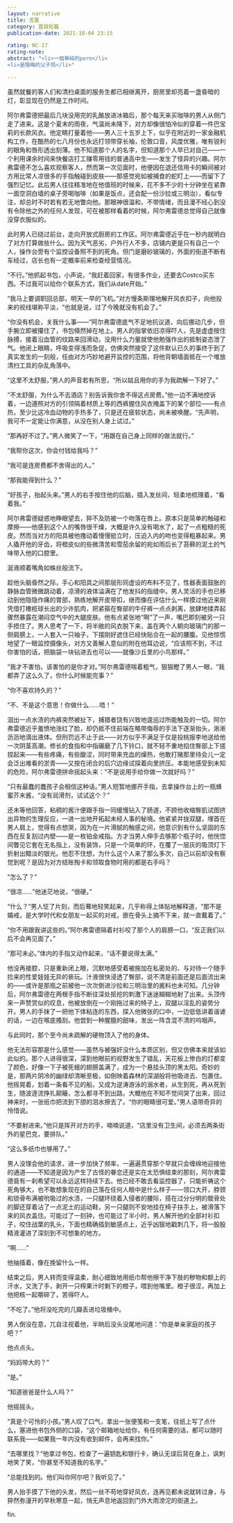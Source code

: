 ```yaml
---
layout: narrative
title: 苦夏
category: 普設短篇
publication-date: 2021-10-04 23:15

rating: NC-17
rating-note:
abstract: "<li>一個單純的porn</li>
<li>是隱晦的父子局</li>"

---
```


虽然就餐的客人们和清扫桌面的服务生都已相继离开，厨房里却亮着一盏昏暗的灯，彰显现在仍然是工作时间。

阿尔弗雷德把最后几块没用完的乳酪放进冰箱后，那个每天来买咖啡的男人从侧门走了进来。这是个夏末的雨夜，气温尚未降下，对方却像很怕冷似的穿着一件巴宝莉的长款风衣。他定睛打量着他——男人三十五岁上下，似乎在附近的一家金融机构工作，在酷热的七八月份也永远打领带穿长袖，伦敦口音，风度优雅，唯有锐利的眼角和唇形透出刻薄。他不知道那个人的名字，但知道那个人早已对自己——一个利用课余时间来快餐店打工赚零用钱的普通高中生——发生了怪异的兴趣。阿尔弗雷德不怎么喜欢观察客人，然而第一次见面时，他便因在退还信用卡的瞬间被对方用比常人凉很多的手指触碰到皮肤——那感觉宛如被捕食的蛇盯上——而留下了强烈记忆。此后男人往往精准地在他值班的时候来，花不多不少的十分钟坐在紧靠一面空洞白墙的桌子旁喝咖啡（如果是饭点，还会配一份沙拉或三明治），看似专注，却总时不时若有若无地瞥向他。那眼神很温和，不带情绪，而且漫不经心到没有令除他之外的任何人发现，可在被那样看着的时候，阿尔弗雷德总觉得自己就像没穿衣服似的。

此时男人已绕过前台，走向开放式厨房的工作区。阿尔弗雷德近乎在一秒内就明白了对方打算做些什么。因为天气恶劣，户外行人不多，店铺内更是只有自己一个人，操作台旁有个监控设备照不到的死角。但门是磨砂玻璃的，外面的街道不断有车经过，店长也有一定概率前来检查经营情况。

“不行。”他抓起书包，小声说，“我赶着回家，有很多作业，还要去Costco买东西。不过我可以给你个联系方式，我们从date开始。”

“我马上要调职回总部，明天一早的飞机。”对方慢条斯理地解开风衣扣子，向他投来的视线堪称平淡，“也就是说，过了今晚就没有机会了。”

“你没有机会，关我什么事——”阿尔弗雷德底气不足地抗议道，向后挪动几步，但手腕立即被攥住了，书包倏然掉在地上。男人的指掌依旧凉得吓人，先是虚虚按住脉搏，接着沿血管的纹路来回滑动，没用什么力量就使他勉强作出的抵制姿态泄了气。他闭上眼睛，呼吸变得浅而急促，仿佛突然接受了这件默认已久的事终于到了真实发生的一刻般，任由对方巧妙地避开监控的范围，将他背朝墙面抵在一个堆放清扫工具的杂乱角落中。

“这里不太舒服，”男人的声音若有所思，“所以姑且用你的手为我疏解一下好了。”

“不太舒服，为什么不去酒店？别告诉我你舍不得这点房费。”他一边不满地控诉着，一边遵照对方的引领隔着材质上等的西裤握住风衣掩盖下的某个部位——有点热，至少比这冷血动物的手热多了，只是还在疲软状态，尚未被唤醒。“先声明，我可不一定能让你满意，从没在别人身上试过。”

“那再好不过了。”男人微笑了一下，“用跟在自己身上同样的做法就行。”

“我帮你这次，你会付钱给我吗？”

“我可是连房费都不舍得出的人。”

“那我能得到什么？”

“好孩子，抬起头来。”男人的右手按住他的后脑，插入发丝间，轻柔地梳理着，“看着我。”

阿尔弗雷德疑惑地睁眼望去，猝不及防被一个吻落在唇上。原本只是简单的触碰和摩擦——他感到这个人的嘴唇很干燥，大概是许久没有喝水了，起了一点粗糙的死皮。然而当对方的阳具被他撸动着慢慢挺立时，压迫入内的吻也变得粗暴起来。男人撬开他的牙齿，将橙皮似的些微清苦和雪茄余留的宛如雨后长了苔藓的泥土的气味带入他的口腔里。

涎液顺着嘴角如蛛丝般流下。

趁他头脑昏然之际，手心和阳具之间那层形同虚设的布料不见了，性器表面鼓胀的静脉血管微微跳动着，凉滑的液体溢满在了他发抖的指缝中。男人灵活的手也已移动到他隐隐作痛的胃部，熟练地解开皮带扣，继而像在评估什么一样摸过他近来刚凭借打橄榄球长出的少许肌肉，把紧箍在臀部的牛仔裤一点点剥离，放肆地揉弄起骤然暴露在潮闷空气中的大腿皮肤。他有点紧张地“啊”了一声，嘴巴即刻被另一只手捂住了。男人思考了一下，将半敞的风衣脱下来，盖在两个人朝向玻璃门的那一侧肩膀上，一人套入一只袖子，下摆刚好遮住已经快贴合在一起的腰腹。见他惊慌地望了一眼监控摄像头，对方又善解人意似的附在他耳边说，“应该照不到，不过你害怕的话，把脑袋一块钻进去也可以——就像沙丘里的小鸟那样。”

“我才不害怕，该害怕的是你才对。”阿尔弗雷德喘着粗气，狠狠瞪了男人一眼，“我都弄了这么久了，你什么时候能完事？”

“你不喜欢持久的？”

“不、不是这个意思！你做什么……唔！”

洇出一点水渍的内裤突然被扯下，捕猎者饶有兴致地逡巡过所能触及的一切。阿尔弗雷德近乎羞愤地涨红了脸，却仍抵不住前端在略带侮辱的手法下逐渐抬头，淅淅沥沥地滴出液体。但刑罚远不止于此——对方似乎不满足于仅是投桃报李地送给他一次阴茎高潮，修长的食指和中指碾磨了几下铃口，就不轻不重地掐住臀部上下搓捏起来——有些疼痛，有些酸涩，同时带来充血的燥热，他敢打赌那里待会儿一定会泛出难看的淤青——又按在闭合的后穴边缘试探着向里挤压。本能地感受到未知的危险，阿尔弗雷德拼命摇起头来：“不是说用手给你做一次就好吗？”

“只有最蠢的蠢孩子会相信这种话。”男人短暂地挪开手指，去拿操作台上的一瓶蜂蜜芥末酱，“没有润滑剂，试试这个？”

还未等他回答，粘稠的酱汁便跟手指一同缓慢钻入了肠道，不顾他收缩臀肌试图挤出异物的生理反应，一进一出地开拓起未经人事的秘境。他紧紧并拢双腿，埋首在男人肩上，觉得有点想哭，因为在一片滑腻的触感之间，他意识到有什么坚固的东西在反复刮过内壁——是一枚铂金戒指。方才当男人伸手去够那个瓶子时，他恍惚间瞥见它套在无名指上，没有装饰，只是一个简单的环，在覆了一层灰的吸顶灯下折射出黯淡的银光。他忍不住想，为什么这个人来了那么多次，自己以前却没有察觉到呢？是因为对方结账掏卡和领取食物时用的都是右手吗？

“怎么了？”

“很凉……”他迷茫地说，“很硬。”

“什么？”男人怔了片刻，而后蓦地轻笑起来，几乎称得上体贴地解释道，“那不是婚戒，是大学时代和女朋友一起买的对戒，嵌在骨头上摘不下来，就一直戴着了。”

“你不用跟我讲这些的。”阿尔弗雷德隔着衬衫咬了那个人的肩膀一口，“反正我们以后不会再见面了。”

“那可未必。”体内的手指又动作起来，“话不要说得太满。”

他没再接腔，只是重新闭上眼，沉默地感受着被施加在私密处的、与对待一个随手捡来的性爱娃娃无异的亵玩。汁液很快浸透了臀部，说不清是前面还是后面流出来的——或许是那瓶之前被他一次次倒进沙拉和三明治里的酱料也未可知。几分钟后，阿尔弗雷德在两根手指不断往深处抠挖的刺激下迷迷糊糊地射了出来。头顶传来一声赞赏似的叹息，他被放倒在一个刚拖过来的椅子上，双腿以淫乱的姿势分开。男人的手抹了一把他下体粘连的东西，探入他微张的口中，一边低低讲着谐谑的话，一边在喉底搔刮。他尝到一种腥膻的甜味，发出一阵含混不清的呜咽声。

与此同时，那个至今尚未疏解的硬物顶入了他的身体。

他无法形容那是什么感觉——虽然与被强奸没什么本质区别，但又仿佛本来就该如此似的。那个人进得很深，深到他眼前的视野发生了错乱，天花板上惨白的灯都变了颜色，好像一下子被死蛾的翅膀盖满了，成为一个悬挂头顶的黑太阳。奇妙的是，那两片阴冷的幽绿却清晰至极，如倒映着森林的深湖般将他吸进去、包裹住。他摇晃着，划着一条看不见的船，又成为逆涛游泳的溺水者，从生到死，再从死到生，随波逐流挣扎颠簸，怎么都寻不到出路。大概他在不知不觉间哭了出来，回过神来时，一张纸巾把流到下颌的泪水擦去了。“你的眼睛很可爱。”男人语带奇异的怜惜说。

“不要射进来。”他只是挥开对方的手，喃喃说道，“店里没有卫生间，必须去两条街外的星巴克，要排队。”

“这么多纸巾也够用了。”

男人没理会他的请求，进一步加快了频率，一遍遍贯穿那个早就只会缠绵地迎接他的通道——不知道是因为产生了古怪的眷恋还是实在太恐惧结束的那刻，阿尔弗雷德竟有一刹希望可以永远这样持续下去。他已经不敢去看监控器了，只能祈祷这个死角够大，也不敢想象现在的自己落在任何人眼中是什么样子——领口大开，脖颈和锁骨布满被吮吸过的水渍，一只腿环绕着入侵者的腰际，搭在过分分明的髋骨处的脚还穿着沾了一点泥土的运动鞋，另一只腿则不安地挂在椅子扶手上，被滑落下来的风衣盖住。可能过了一刻钟，也可能过了半小时，男人解开他的全部衬衫扣子，咬住战栗的乳头，下面也精确插到敏感点上，近乎凶狠地戳刺几下，将一股股精液灌进了深刻到不可想象的地方。

“啊……”

他抽搐着，像在挽留什么一样。

结束之后，男人转而变得温柔，耐心细致地用纸巾帮他擦干净下肢的秽物和额上的汗水，又洗了手，剥开一只榨果汁时剩下的橙子，喂到他嘴里。橙子很涩，再加上他把核一起嚼碎了，苦得吓人。

“不吃了。”他将没吃完的几瓣丢进垃圾桶中。

男人倒没在意，兀自注视着他，半晌后没头没尾地问道：“你是单亲家庭的孩子吧？”

他点点头。

“妈妈带大的？”

“是。”

“知道爸爸是什么人吗？”

他摇摇头。

“真是个可怜的小孩。”男人叹了口气，拿出一张便笺和一支笔，往纸上写了点什么，塞进他书包外侧的口袋，“这个邮箱地址给你，有任何需要的话，都可以随时联系我——如果我一年内没有收到邮件，会再来找你。”

“去哪里找？”他拿过书包，检查了一遍钥匙和银行卡，确认无误后背在身上，讽刺地笑了笑，“你甚至不知道我的名字。”

“总能找到的。他们叫你阿尔吧？我听见了。”

男人抬手摸了下他的头发，然后一丝不苟地穿好风衣，连再见都未说就转过身，与猝然弥漫开的早秋寒意一起，悄无声息地返回到门外大雨滂沱的街道上。

fin.
